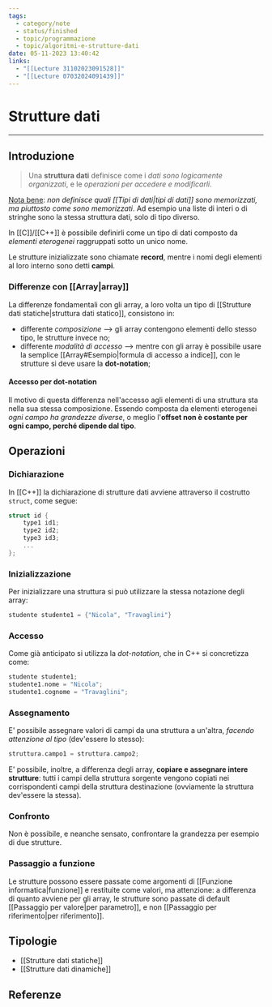 ```yaml
---
tags:
  - category/note
  - status/finished
  - topic/programmazione
  - topic/algoritmi-e-strutture-dati
date: 05-11-2023 13:40:42
links:
  - "[[Lecture 31102023091528]]"
  - "[[Lecture 07032024091439]]"
---
```

# Strutture dati
---
## Introduzione
> Una **struttura dati** definisce come i _dati sono logicamente organizzati_, e le _operazioni per accedere e modificarli_.

<u>Nota bene</u>: _non definisce quali [[Tipi di dati|tipi di dati]] sono memorizzati, ma piuttosto come sono memorizzati_. Ad esempio una liste di interi o di stringhe sono la stessa struttura dati, solo di tipo diverso.

In [[C]]/[[C++]] è possibile definirli come un tipo di dati composto da _elementi eterogenei_ raggruppati sotto un unico nome.

Le strutture inizializzate sono chiamate **record**, mentre i nomi degli elementi al loro interno sono detti **campi**.

### Differenze con [[Array|array]]
La differenze fondamentali con gli array, a loro volta un tipo di [[Strutture dati statiche|struttura dati statico]], consistono in:
- differente _composizione_ --> gli array contengono elementi dello stesso tipo, le strutture invece no;
- differente _modalità di accesso_ --> mentre con gli array è possibile usare la semplice [[Array#Esempio|formula di accesso a indice]], con le strutture si deve usare la **dot-notation**;

#### Accesso per dot-notation
Il motivo di questa differenza nell'accesso agli elementi di una struttura sta nella sua stessa composizione. Essendo composta da elementi eterogenei _ogni campo ha grandezze diverse_, o meglio l'**offset non è costante per ogni campo, perché dipende dal tipo**.

## Operazioni
### Dichiarazione
In [[C++]] la dichiarazione di strutture dati avviene attraverso il costrutto `struct`, come segue:
```cpp
struct id {
	type1 id1;
	type2 id2;
	type3 id3;
	...
};
```

### Inizializzazione
Per inizializzare una struttura si può utilizzare la stessa notazione degli array:
```cpp
studente studente1 = {"Nicola", "Travaglini"}
```

### Accesso
Come già anticipato si utilizza la _dot-notation_, che in C++ si concretizza come:
```cpp
studente studente1;
studente1.nome = "Nicola";
studente1.cognome = "Travaglini";
```

### Assegnamento
E' possibile assegnare valori di campi da una struttura a un'altra, _facendo attenzione al tipo_ (dev'essere lo stesso):
```cpp
struttura.campo1 = struttura.campo2;
```

E' possibile, inoltre, a differenza degli array, **copiare e assegnare intere strutture**: tutti i campi della struttura sorgente vengono copiati nei corrispondenti campi della struttura destinazione (ovviamente la struttura dev'essere la stessa).

### Confronto
Non è possibile, e neanche sensato, confrontare la grandezza per esempio di due strutture.

### Passaggio a funzione
Le strutture possono essere passate come argomenti di [[Funzione informatica|funzione]] e restituite come valori, ma attenzione: a differenza di quanto avviene per gli array, le strutture sono passate di default [[Passaggio per valore|per parametro]], e non [[Passaggio per riferimento|per riferimento]].

## Tipologie
- [[Strutture dati statiche]]
- [[Strutture dati dinamiche]]

## Referenze